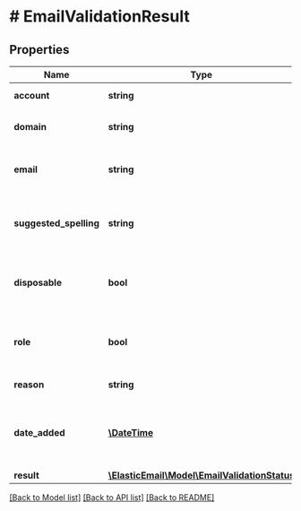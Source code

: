 # # EmailValidationResult

## Properties

Name | Type | Description | Notes
------------ | ------------- | ------------- | -------------
**account** | **string** | Local part of an email | [optional]
**domain** | **string** | Name of selected domain. | [optional]
**email** | **string** | Full email address that was verified | [optional]
**suggested_spelling** | **string** | Suggested spelling if a possible mistake was found | [optional]
**disposable** | **bool** | Does the email have a temporary domain | [optional]
**role** | **bool** | Is an email a role email (e.g. info@, noreply@ etc.) | [optional]
**reason** | **string** | All detected issues | [optional]
**date_added** | [**\DateTime**](\DateTime.md) | Date of creation in YYYY-MM-DDThh:ii:ss format | [optional]
**result** | [**\ElasticEmail\Model\EmailValidationStatus**](EmailValidationStatus.md) |  | [optional]

[[Back to Model list]](../../README.md#models) [[Back to API list]](../../README.md#endpoints) [[Back to README]](../../README.md)
